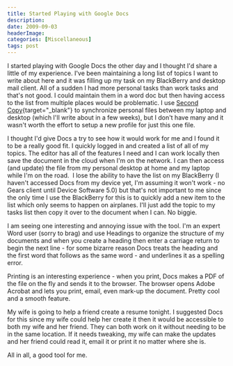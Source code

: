 ```yaml
---
title: Started Playing with Google Docs
description: 
date: 2009-09-03
headerImage: 
categories: [Miscellaneous]
tags: post
---
```


I started playing with Google Docs the other day and I thought I'd share a little of my experience. I've been maintaining a long list of topics I want to write about here and it was filling up my task on my BlackBerry and desktop mail client. All of a sudden I had more personal tasks than work tasks and that's not good. I could maintain them in a word doc but then having access to the list from multiple places would be problematic. I use [Second Copy](https://centered.com/){target="_blank"} to synchronize personal files between my laptop and desktop (which I'll write about in a few weeks), but I don't have many and it wasn't worth the effort to setup a new profile for just this one file.

I thought I'd give Docs a try to see how it would work for me and I found it to be a really good fit. I quickly logged in and created a list of all of my topics. The editor has all of the features I need and I can work locally then save the document in the cloud when I'm on the network. I can then access (and update) the file from my personal desktop at home and my laptop while I'm on the road.  I lose the ability to have the list on my BlackBerry (I haven't accessed Docs from my device yet, I'm assuming it won't work - no Gears client until Device Software 5.0) but that's not important to me since the only time I use the BlackBerry for this is to quickly add a new item to the list which only seems to happen on airplanes. I'll just add the topic to my tasks list then copy it over to the document when I can. No biggie.

I am seeing one interesting and annoying issue with the tool. I'm an expert Word user (sorry to brag) and use Headings to organize the structure of my documents and when you create a heading then enter a carriage return to begin the next line - for some bizarre reason Docs treats the heading and the first word that follows as the same word - and underlines it as a spelling error.

Printing is an interesting experience - when you print, Docs makes a PDF of the file on the fly and sends it to the browser. The browser opens Adobe Acrobat and lets you print, email, even mark-up the document. Pretty cool and a smooth feature.

My wife is going to help a friend create a resume tonight. I suggested Docs for this since my wife could help her create it then it would be accessible to both my wife and her friend. They can both work on it without needing to be in the same location. If it needs tweaking, my wife can make the updates and her friend could read it, email it or print it no matter where she is.

All in all, a good tool for me.